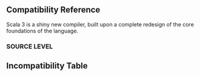 ## Compatibility Reference

Scala 3 is a shiny new compiler, built upon a complete redesign of the core foundations of the language.

### SOURCE LEVEL


## Incompatibility Table

